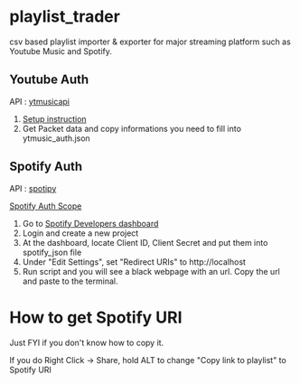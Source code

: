 # playlist_trader
csv based playlist importer & exporter for major streaming platform such as Youtube Music and Spotify.


## Youtube Auth

API : [ytmusicapi](https://github.com/sigma67/ytmusicapi)

1. [Setup instruction](https://ytmusicapi.readthedocs.io/en/latest/setup.html)
2. Get Packet data and copy informations you need to fill into ytmusic_auth.json


## Spotify Auth

API : [spotipy](https://github.com/plamere/spotipy)

[Spotify Auth Scope](https://developer.spotify.com/documentation/general/guides/authorization/scopes/)

1. Go to [Spotify Developers dashboard](https://developer.spotify.com/dashboard/login)
2. Login and create a new project
3. At the dashboard, locate Client ID, Client Secret and put them into spotify_json file
4. Under "Edit Settings", set "Redirect URIs" to http://localhost
5. Run script and you will see a black webpage with an url. Copy the url and paste to the terminal.


# How to get Spotify URI

Just FYI if you don't know how to copy it.

If you do Right Click -> Share, hold ALT to change "Copy link to playlist" to Spotify URI